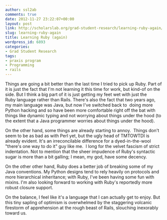 ```yaml
---
author: ssl2ab
comments: true
date: 2012-11-27 23:22:07+00:00
layout: post
link: http://scholarslab.org/grad-student-research/learning-ruby-again/
slug: learning-ruby-again
title: Learning Ruby (again)
wordpress_id: 6893
categories:
- Grad Student Research
tags:
- praxis program
- Programming
- rails
---
```


Things are going a bit better than the last time I tried to pick up Ruby. Part of it is just the fact that I'm not learning it this time for work, but kind-of on the side. But I think a big part of it is just getting my feet wet with just the Ruby language rather than Rails. There's also the fact that two years ago, my main language was Java, but now I've switched back to  doing more Python hacking and so have been more comfortable right off the bat with things like dynamic typing and not worrying about things under the hood (to the extent that a Java programmer worries about things under the hood).

On the other hand, some things are already starting to annoy.  Things don't seem to be as bad as with Perl yet, but the ugly head of TMTOWTDI is already evident. It's an irreconcilable difference for a dyed-in-the-wool "there's one way to do it" guy like me.  I long for the velvet fascism of strict indentation. Not to mention that the sheer impudence of Ruby's syntactic sugar is more than a bit galling; I mean, my god, have some decency.

On the other other hand, Ruby does a better job of breaking some of my Java conventions. My Python designs tend to rely heavily on protocols and more hierarchical inheritance; with Ruby, I've been having some fun with mixins. I'm also looking forward to working with Ruby's reportedly more robust closure support.

On the balance, I feel like it's a language that I can actually get to enjoy. But this tiny sapling of optimism is overwhelmed by the staggering volcanic firestorm of apprehension at the rough beast of Rails, slouching inexorably toward us.
